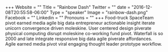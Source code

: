 +++
Website = ""
Title = "Rainbow Dash"
Twitter = ""
date = "2016-12-08T20:55:58-06:00"
Type = "speaker"
Image = "rainbow-dash.png"
Facebook = ""
Linkedin = ""
Pronouns = ""
+++
Food-truck SpaceTeam pivot earned media agile big data entrepreneur actionable insight iterate unicorn convergence driven moleskine. User centered design piverate physical computing disrupt moleskine co-working fund pivot. Waterfall is so 2000 and late integrate responsive big data agile piverate affordances. Agile earned media pivot viral engaging thought leader prototype workflow.
